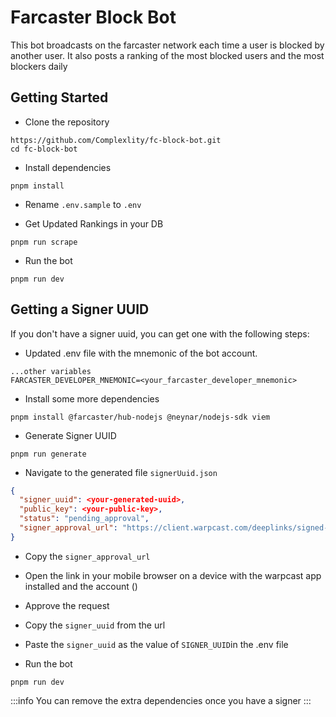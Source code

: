 # Farcaster Block Bot

This bot broadcasts on the farcaster network each time a user is blocked by another user.
It also posts a ranking of the most blocked users and the most blockers daily

## Getting Started

- Clone the repository

```
https://github.com/Complexlity/fc-block-bot.git
cd fc-block-bot
```

- Install dependencies

```
pnpm install
```

- Rename `.env.sample` to `.env`

- Get Updated Rankings in your DB

```
pnpm run scrape
```

- Run the bot

```
pnpm run dev
```

## Getting a Signer UUID

If you don't have a signer uuid, you can get one with the following steps:

- Updated .env file with the mnemonic of the bot account.

```.env
...other variables
FARCASTER_DEVELOPER_MNEMONIC=<your_farcaster_developer_mnemonic>
```

- Install some more dependencies

```
pnpm install @farcaster/hub-nodejs @neynar/nodejs-sdk viem
```

- Generate Signer UUID

```
pnpm run generate
```

- Navigate to the generated file `signerUuid.json`

```scripts/signerUuid.json
{
  "signer_uuid": <your-generated-uuid>,
  "public_key": <your-public-key>,
  "status": "pending_approval",
  "signer_approval_url": "https://client.warpcast.com/deeplinks/signed-key-request?token=<your-token>"
}
```

- Copy the `signer_approval_url`

- Open the link in your mobile browser on a device with the warpcast app installed and the account ()

- Approve the request

- Copy the `signer_uuid` from the url

- Paste the `signer_uuid` as the value of `SIGNER_UUID`in the .env file

- Run the bot

```
pnpm run dev
```

:::info
You can remove the extra dependencies once you have a signer
:::
